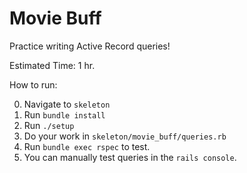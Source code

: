 # Movie Buff

Practice writing Active Record queries! 

Estimated Time: 1 hr.

How to run: 

0.  Navigate to `skeleton`
0.	Run `bundle install`
0.	Run `./setup`
0.  Do your work in `skeleton/movie_buff/queries.rb`
0.  Run `bundle exec rspec` to test. 
0.  You can manually test queries in the `rails console`.
